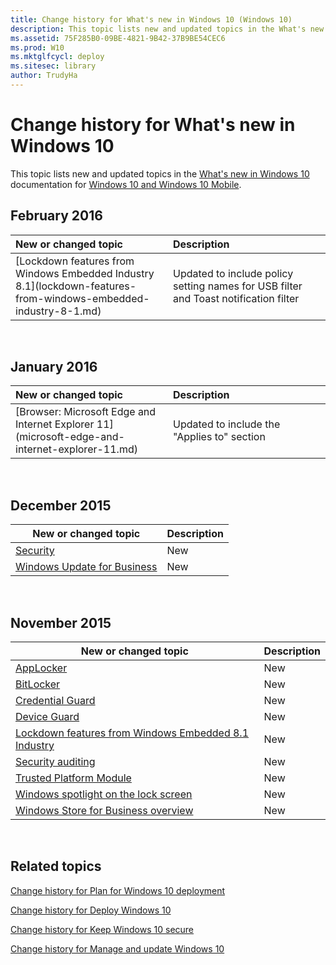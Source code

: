 ```yaml
---
title: Change history for What's new in Windows 10 (Windows 10)
description: This topic lists new and updated topics in the What's new in Windows 10 documentation for Windows 10 and Windows 10 Mobile.
ms.assetid: 75F285B0-09BE-4821-9B42-37B9BE54CEC6
ms.prod: W10
ms.mktglfcycl: deploy
ms.sitesec: library
author: TrudyHa
---
```


# Change history for What's new in Windows 10


This topic lists new and updated topics in the [What's new in Windows 10](what-s-new-in-windows-10.md) documentation for [Windows 10 and Windows 10 Mobile](../index.md).

## February 2016


<table>
<colgroup>
<col width="50%" />
<col width="50%" />
</colgroup>
<thead>
<tr class="header">
<th align="left">New or changed topic</th>
<th align="left">Description</th>
</tr>
</thead>
<tbody>
<tr class="odd">
<td align="left">[Lockdown features from Windows Embedded Industry 8.1](lockdown-features-from-windows-embedded-industry-8-1.md)</td>
<td align="left"><p>Updated to include policy setting names for USB filter and Toast notification filter</p></td>
</tr>
</tbody>
</table>

 

## January 2016


<table>
<colgroup>
<col width="50%" />
<col width="50%" />
</colgroup>
<thead>
<tr class="header">
<th align="left">New or changed topic</th>
<th align="left">Description</th>
</tr>
</thead>
<tbody>
<tr class="odd">
<td align="left">[Browser: Microsoft Edge and Internet Explorer 11](microsoft-edge-and-internet-explorer-11.md)</td>
<td align="left"><p>Updated to include the &quot;Applies to&quot; section</p></td>
</tr>
</tbody>
</table>

 

## December 2015


| New or changed topic                                          | Description |
|---------------------------------------------------------------|-------------|
| [Security](security.md)                                      | New         |
| [Windows Update for Business](windows-update-for-busines.md) | New         |

 

## November 2015


| New or changed topic                                                                                             | Description |
|------------------------------------------------------------------------------------------------------------------|-------------|
| [AppLocker](applocker.md)                                                                                       | New         |
| [BitLocker](bitlocker.md)                                                                                       | New         |
| [Credential Guard](credential-guard.md)                                                                         | New         |
| [Device Guard](device-guard-overview.md)                                                                        | New         |
| [Lockdown features from Windows Embedded 8.1 Industry](lockdown-features-from-windows-embedded-industry-8-1.md) | New         |
| [Security auditing](security-auditing.md)                                                                       | New         |
| [Trusted Platform Module](trusted-platform-module.md)                                                           | New         |
| [Windows spotlight on the lock screen](windows-spotlight.md)                                                    | New         |
| [Windows Store for Business overview](business-store-for-windows-10.md)                                         | New         |

 

## Related topics


[Change history for Plan for Windows 10 deployment](windows/plan/change-history-for-plan-for-windows-10-deployment.md)

[Change history for Deploy Windows 10](windows/deploy/change-history-for-deploy-windows-10.md)

[Change history for Keep Windows 10 secure](windows/keep-secure/change-history-for-keep-windows-10-secure.md)

[Change history for Manage and update Windows 10](windows/manage/change-history-for-manage-and-update-windows-10.md)

 

 





